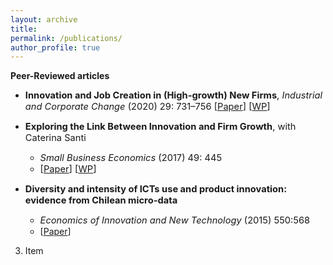 ```yaml
---
layout: archive
title: 
permalink: /publications/
author_profile: true
---
```

**Peer-Reviewed articles**

* <span style="font-size:11pt;">**Innovation and Job Creation in (High-growth) New Firms**, *Industrial and Corporate Change* (2020) 29: 731–756
[[Paper](https://academic.oup.com/icc/article-abstract/29/3/731/5643963?redirectedFrom=fulltext)] [[WP](http://www.lem.sssup.it/WPLem/files/2019-31.pdf)]</span>

* <span style="font-size:11pt;">**Exploring the Link Between Innovation and Firm Growth**, with Caterina Santi</span>
   - <span style="font-size:11pt;">*Small Business Economics* (2017) 49: 445</span>
   - <span style="font-size:11pt;">[[Paper](https://link.springer.com/article/10.1007/s11187-016-9836-4)] [[WP](http://www.lem.sssup.it/WPLem/files/2016-09.pdf)]</span>

* <span style="font-size:11pt;">**Diversity and intensity of ICTs use and product innovation: evidence from Chilean micro-data**</span>
   - <span style="font-size:11pt;">*Economics of Innovation and New Technology* (2015) 550:568
   - [[Paper](https://www.tandfonline.com/doi/abs/10.1080/10438599.2014.946313)]</span>
   
3. Item



